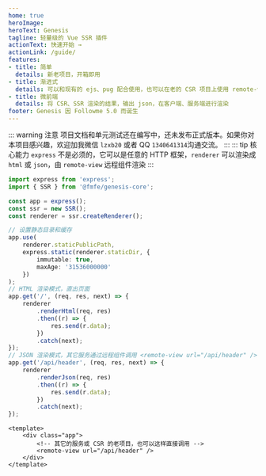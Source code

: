 ```yaml
---
home: true
heroImage: 
heroText: Genesis
tagline: 轻量级的 Vue SSR 插件
actionText: 快速开始 →
actionLink: /guide/
features:
- title: 简单
  details: 新老项目，开箱即用
- title: 渐进式
  details: 可以和现有的 ejs、pug 配合使用，也可以在老的 CSR 项目上使用 remote-view 组件配合使用
- title: 微前端
  details: 将 CSR、SSR 渲染的结果，输出 json，在客户端、服务端进行渲染
footer: Genesis 因 Followme 5.0 而诞生
---
```

::: warning 注意
项目文档和单元测试还在编写中，还未发布正式版本。如果你对本项目感兴趣，欢迎加我微信 `lzxb20` 或者 QQ `1340641314`沟通交流。
::: 
::: tip 核心能力
`express` 不是必须的，它可以是任意的 HTTP 框架，`renderer` 可以渲染成 `html` 或 `json`，由 `remote-view` 远程组件渲染
:::

```typescript
import express from 'express';
import { SSR } from '@fmfe/genesis-core';

const app = express();
const ssr = new SSR();
const renderer = ssr.createRenderer();

// 设置静态目录和缓存
app.use(
    renderer.staticPublicPath,
    express.static(renderer.staticDir, {
        immutable: true,
        maxAge: '31536000000'
    })
);
// HTML 渲染模式，直出页面
app.get('/', (req, res, next) => {
    renderer
        .renderHtml(req, res)
        .then((r) => {
            res.send(r.data);
        })
        .catch(next);
});
// JSON 渲染模式，其它服务通过远程组件调用 <remote-view url="/api/header" />
app.get('/api/header', (req, res, next) => {
    renderer
        .renderJson(req, res)
        .then((r) => {
            res.send(r.data);
        })
        .catch(next);
});

```
```vue
<template>
    <div class="app">
        <!-- 其它的服务或 CSR 的老项目，也可以这样直接调用 -->
        <remote-view url="/api/header" />
    </div>
</template>
```